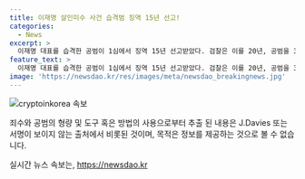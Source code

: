 ```yaml
---
title: 이재명 살인미수 사건 습격범 징역 15년 선고!
categories:
  - News
excerpt: >
  이재명 대표를 습격한 공범이 1심에서 징역 15년 선고받았다. 검찰은 이를 20년, 공범을 3년 구형했지만, 법원은 이를 낮추었다. 범행은 단순 생명권 박탈뿐 아니라 선거 자유를 방해하고 사회적 합의를 파괴하는 것으로 판단했으며, 피고인의 정치적 견해와 생각 차이를 이유로 범행한 것으로 밝혀, 엄히 처벌할 필요성을 강조했다. 또한 피고인은 반성 여부에 대한 의문을 제기했고, 공범에게도 정범과 방조 의도가 인정되었다.
feature_text: >
  이재명 대표를 습격한 공범이 1심에서 징역 15년 선고받았다. 검찰은 이를 20년, 공범을 3년 구형했지만, 법원은 이를 낮추었다. 범행은 단순 생명권 박탈뿐 아니라 선거 자유를 방해하고 사회적 합의를 파괴하는 것으로 판단했으며, 피고인의 정치적 견해와 생각 차이를 이유로 범행한 것으로 밝혀, 엄히 처벌할 필요성을 강조했다. 또한 피고인은 반성 여부에 대한 의문을 제기했고, 공범에게도 정범과 방조 의도가 인정되었다.
image: 'https://newsdao.kr/res/images/meta/newsdao_breakingnews.jpg'
---
```


<p><img src="https://newsdao.kr/res/images/meta/newsdao_breakingnews.jpg" alt="cryptoinkorea 속보" /></p>

<p>죄수와 공범의 형량 및 도구 혹은 방법의 사용으로부터 추출 된 내용은 J.Davies 또는 서명이 보이지 않는 </span></b>출처에서 비롯된 것이며, 목적은 정보를 제공하는 것으로 볼 수 없습니다.</p>
실시간 뉴스 속보는, <a href="https://newsdao.kr" rel="dofollow">https://newsdao.kr</a>


